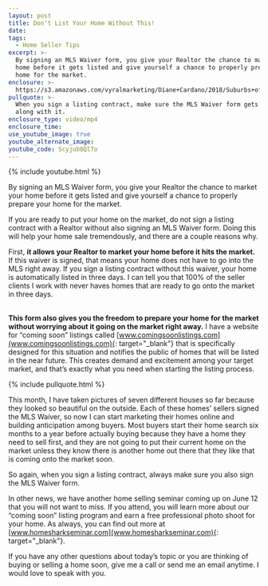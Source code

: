 ```yaml
---
layout: post
title: Don’t List Your Home Without This!
date:
tags:
  - Home Seller Tips
excerpt: >-
  By signing an MLS Waiver form, you give your Realtor the chance to market your
  home before it gets listed and give yourself a chance to properly prepare your
  home for the market.
enclosure: >-
  https://s3.amazonaws.com/vyralmarketing/Diane+Cardano/2018/Suburbs+of+Philadelphia+Real+Estate-+Dont+List+Your+Home+Without+This%2521.mp4
pullquote: >-
  When you sign a listing contract, make sure the MLS Waiver form gets signed
  along with it.
enclosure_type: video/mp4
enclosure_time:
use_youtube_image: true
youtube_alternate_image:
youtube_code: Scyjub8QlTo
---
```


{% include youtube.html %}

By signing an MLS Waiver form, you give your Realtor the chance to market your home before it gets listed and give yourself a chance to properly prepare your home for the market.

If you are ready to put your home on the market, do not sign a listing contract with a Realtor without also signing an MLS Waiver form. Doing this will help your home sale tremendously, and there are a couple reasons why.

First, **it allows your Realtor to market your home before it hits the market.** If this waiver is signed, that means your home does not have to go into the MLS right away. If you sign a listing contract without this waiver, your home is automatically listed in three days. I can tell you that 100% of the seller clients I work with never haves homes that are ready to go onto the market in three days.

<br>**This form also gives you the freedom to prepare your home for the market without worrying about it going on the market right away.** I have a website for “coming soon” listings called [www.comingsoonlistings.com](www.comingsoonlistings.com){: target="_blank"} that is specifically designed for this situation and notifies the public of homes that will be listed in the near future. This creates demand and excitement among your target market, and that’s exactly what you need when starting the listing process.

{% include pullquote.html %}

This month, I have taken pictures of seven different houses so far because they looked so beautiful on the outside. Each of these homes’ sellers signed the MLS Waiver, so now I can start marketing their homes online and building anticipation among buyers. Most buyers start their home search six months to a year before actually buying because they have a home they need to sell first, and they are not going to put their current home on the market unless they know there is another home out there that they like that is coming onto the market soon.

So again, when you sign a listing contract, always make sure you also sign the MLS Waiver form.

In other news, we have another home selling seminar coming up on June 12 that you will not want to miss. If you attend, you will learn more about our “coming soon” listing program and earn a free professional photo shoot for your home. As always, you can find out more at [www.homesharkseminar.com](www.homesharkseminar.com){: target="_blank"}.

If you have any other questions about today’s topic or you are thinking of buying or selling a home soon, give me a call or send me an email anytime. I would love to speak with you.